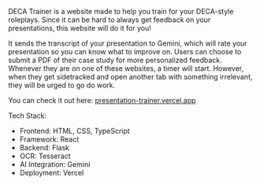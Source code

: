 DECA Trainer is a website made to help you train for your DECA-style roleplays. Since it can be hard to always get feedback on your presentations, this website will do it for you!

It sends the transcript of your presentation to Gemini, which will rate your presentation so you can know what to improve on. Users can choose to submit a PDF of their case study for more personalized feedback. Whenever they are on one of these websites, a timer will start. However, when they get sidetracked and open another tab with something irrelevant, they will be urged to go do work.

You can check it out here: [presentation-trainer.vercel.app](url)

Tech Stack:
* Frontend: HTML, CSS, TypeScript
* Framework: React
* Backend: Flask
* OCR: Tesseract
* AI Integration: Gemini
* Deployment: Vercel

